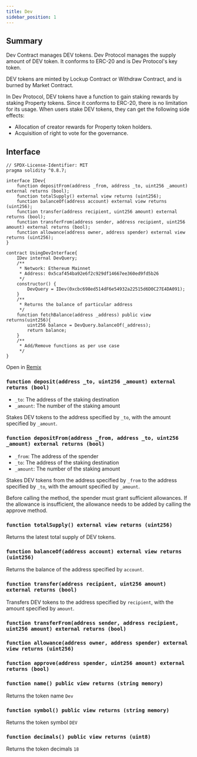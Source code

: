 ```yaml
---
title: Dev
sidebar_position: 1
---
```


## Summary

Dev Contract manages DEV tokens. Dev Protocol manages the supply amount of DEV token. It conforms to ERC-20 and is Dev Protocol's key token.

DEV tokens are minted by Lockup Contract or Withdraw Contract, and is burned by Market Contract.

In Dev Protocol, DEV tokens have a function to gain staking rewards by staking Property tokens. Since it conforms to ERC-20, there is no limitation for its usage. When users stake DEV tokens, they can get the following side effects:

- Allocation of creator rewards for Property token holders.
- Acquisition of right to vote for the governance.

## Interface

```solidity
// SPDX-License-Identifier: MIT
pragma solidity ^0.8.7;

interface IDev{
    function depositFrom(address _from, address _to, uint256 _amount) external returns (bool);
    function totalSupply() external view returns (uint256);
    function balanceOf(address account) external view returns (uint256);
    function transfer(address recipient, uint256 amount) external returns (bool);
    function transferFrom(address sender, address recipient, uint256 amount) external returns (bool);
    function allowance(address owner, address spender) external view returns (uint256);
}

contract UsingDevInterface{
    IDev internal DevQuery;
    /**
     * Network: Ethereum Mainnet
     * Address: 0x5caf454ba92e6f2c929df14667ee360ed9fd5b26
     */
    constructor() {
        DevQuery = IDev(0xcbc698ed514dF6e54932a22515d6D0C27E4DA091);
    }
    /**
     * Returns the balance of particular address
     */
    function fetchBalance(address _address) public view returns(uint256){
        uint256 balance = DevQuery.balanceOf(_address);
        return balance;
    }
    /**
     * Add/Remove functions as per use case
     */
}
```

Open in [Remix](https://remix.ethereum.org/#url=https://github.com/dev-protocol/docs.devprotocol.xyz/embedd/DevInterface.sol)

### `function deposit(address _to, uint256 _amount) external returns (bool)`

- `_to`: The address of the staking destination
- `_amount`: The number of the staking amount

Stakes DEV tokens to the address specified by `_to`, with the amount specified by `_amount`.

### `function depositFrom(address _from, address _to, uint256 _amount) external returns (bool)`

- `_from`: The address of the spender
- `_to`: The address of the staking destination
- `_amount`: The number of the staking amount

Stakes DEV tokens from the address specified by `_from` to the address specified by `_to`, with the amount specified by `_amount`.

Before calling the method, the spender must grant sufficient allowances. If the allowance is insufficient, the allowance needs to be added by calling the approve method.

### `function totalSupply() external view returns (uint256)`

Returns the latest total supply of DEV tokens.

### `function balanceOf(address account) external view returns (uint256)`

Returns the balance of the address specified by `account`.

### `function transfer(address recipient, uint256 amount) external returns (bool)`

Transfers DEV tokens to the address specified by `recipient`, with the amount specified by `amount`.

### `function transferFrom(address sender, address recipient, uint256 amount) external returns (bool)`

### `function allowance(address owner, address spender) external view returns (uint256)`

### `function approve(address spender, uint256 amount) external returns (bool)`

### `function name() public view returns (string memory)`

Returns the token name `Dev`

### `function symbol() public view returns (string memory)`

Returns the token symbol `DEV`

### `function decimals() public view returns (uint8)`

Returns the token decimals `18`
